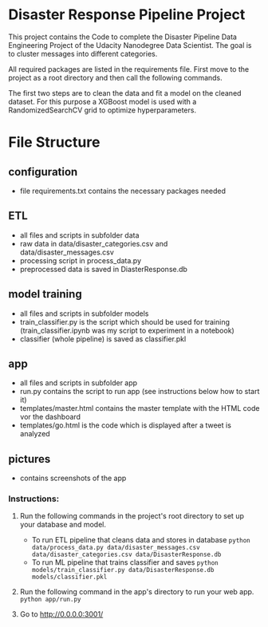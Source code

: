 # Disaster Response Pipeline Project

This project contains the Code to complete the Disaster Pipeline Data Engineering Project of the Udacity Nanodegree Data Scientist. The goal is to cluster messages into different categories. 

All required packages are listed in the requirements file. First move to the project as a root directory and then call the following commands.

The first two steps are to clean the data and fit a model on the cleaned dataset. For this purpose a XGBoost model is used with a RandomizedSearchCV grid to optimize hyperparameters.

# File Structure

## configuration 
- file requirements.txt contains the necessary packages needed


## ETL 
- all files and scripts in subfolder data
- raw data in data/disaster_categories.csv and data/disaster_messages.csv
- processing script in process_data.py 
- preprocessed data is saved in DiasterResponse.db

## model training
- all files and scripts in subfolder models 
- train_classifier.py is the script which should be used for training (train_classifier.ipynb was my script to experiment in a notebook)
- classifier (whole pipeline) is saved as classifier.pkl

## app
- all files and scripts in subfolder app 
- run.py contains the script to run app (see instructions below how to start it)
- templates/master.html contains the master template with the HTML code vor the dashboard
- templates/go.html is the code which is displayed after a tweet is analyzed

## pictures
- contains screenshots of the app

### Instructions:
1. Run the following commands in the project's root directory to set up your database and model.

    - To run ETL pipeline that cleans data and stores in database
        `python data/process_data.py data/disaster_messages.csv data/disaster_categories.csv data/DisasterResponse.db`
    - To run ML pipeline that trains classifier and saves
        `python models/train_classifier.py data/DisasterResponse.db models/classifier.pkl`

2. Run the following command in the app's directory to run your web app.
    `python app/run.py`

3. Go to http://0.0.0.0:3001/

